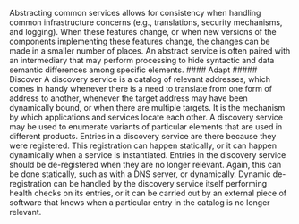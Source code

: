 Abstracting common services allows for consistency when handling common infrastructure concerns (e.g., translations, security mechanisms, and logging). When these features change, or when new versions of the components implementing these features change, the changes can be made in a smaller number of places. An abstract service is often paired with an intermediary that may perform processing to hide syntactic and data semantic differences among specific elements. #### Adapt ##### Discover A discovery service is a catalog of relevant addresses, which comes in handy whenever there is a need to translate from one form of address to another, whenever the target address may have been dynamically bound, or when there are multiple targets. It is the mechanism by which applications and services locate each other. A discovery service may be used to enumerate variants of particular elements that are used in different products. Entries in a discovery service are there because they were registered. This registration can happen statically, or it can happen dynamically when a service is instantiated. Entries in the discovery service should be de-registered when they are no longer relevant. Again, this can be done statically, such as with a DNS server, or dynamically. Dynamic de-registration can be handled by the discovery service itself performing health checks on its entries, or it can be carried out by an external piece of software that knows when a particular entry in the catalog is no longer relevant.